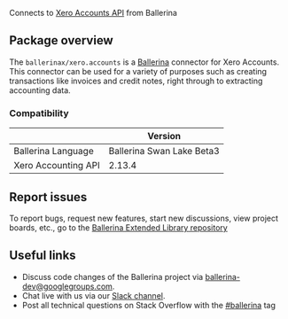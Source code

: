 Connects to [Xero Accounts API](https://developer.xero.com/documentation/api/accounting/overview) from Ballerina

## Package overview
The `ballerinax/xero.accounts` is a [Ballerina](https://ballerina.io/) connector for Xero Accounts. This connector can be used for a variety of purposes such as creating transactions like invoices and credit notes, right through to extracting accounting data.

### Compatibility
|                     | Version                   |
|---------------------|---------------------------|
| Ballerina Language  | Ballerina Swan Lake Beta3 |
| Xero Accounting API | 2.13.4                    |

## Report issues
To report bugs, request new features, start new discussions, view project boards, etc., go to the [Ballerina Extended Library repository](https://github.com/ballerina-platform/ballerina-extended-library)

## Useful links
- Discuss code changes of the Ballerina project via [ballerina-dev@googlegroups.com](mailto:ballerina-dev@googlegroups.com).
- Chat live with us via our [Slack channel](https://ballerina.io/community/slack/).
- Post all technical questions on Stack Overflow with the [#ballerina](https://stackoverflow.com/questions/tagged/ballerina) tag
